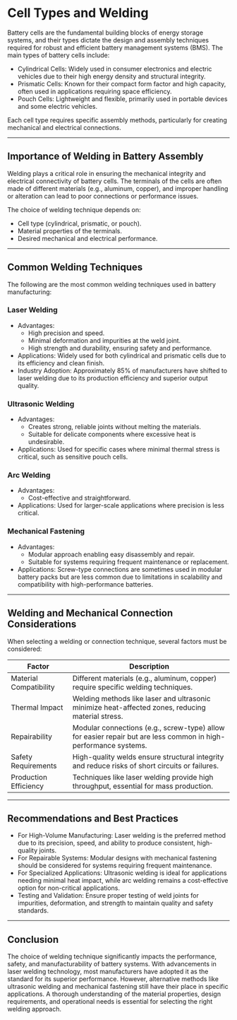 # Cell Types and Welding

Battery cells are the fundamental building blocks of energy storage systems, and their types dictate the design and assembly techniques required for robust and efficient battery management systems (BMS). The main types of battery cells include:

- Cylindrical Cells: Widely used in consumer electronics and electric vehicles due to their high energy density and structural integrity.
- Prismatic Cells: Known for their compact form factor and high capacity, often used in applications requiring space efficiency.
- Pouch Cells: Lightweight and flexible, primarily used in portable devices and some electric vehicles.

Each cell type requires specific assembly methods, particularly for creating mechanical and electrical connections.

---

## Importance of Welding in Battery Assembly
Welding plays a critical role in ensuring the mechanical integrity and electrical connectivity of battery cells. The terminals of the cells are often made of different materials (e.g., aluminum, copper), and improper handling or alteration can lead to poor connections or performance issues. 

The choice of welding technique depends on:
- Cell type (cylindrical, prismatic, or pouch).
- Material properties of the terminals.
- Desired mechanical and electrical performance.

---

## Common Welding Techniques
The following are the most common welding techniques used in battery manufacturing:

### Laser Welding
- Advantages:
  - High precision and speed.
  - Minimal deformation and impurities at the weld joint.
  - High strength and durability, ensuring safety and performance.
- Applications: Widely used for both cylindrical and prismatic cells due to its efficiency and clean finish.
- Industry Adoption: Approximately 85% of manufacturers have shifted to laser welding due to its production efficiency and superior output quality.

### Ultrasonic Welding
- Advantages:
  - Creates strong, reliable joints without melting the materials.
  - Suitable for delicate components where excessive heat is undesirable.
- Applications: Used for specific cases where minimal thermal stress is critical, such as sensitive pouch cells.

### Arc Welding
- Advantages:
  - Cost-effective and straightforward.
- Applications: Used for larger-scale applications where precision is less critical.

### Mechanical Fastening
- Advantages:
  - Modular approach enabling easy disassembly and repair.
  - Suitable for systems requiring frequent maintenance or replacement.
- Applications: Screw-type connections are sometimes used in modular battery packs but are less common due to limitations in scalability and compatibility with high-performance batteries.

---

## Welding and Mechanical Connection Considerations
When selecting a welding or connection technique, several factors must be considered:

| Factor                | Description                                                                                 |
|---------------------------|-------------------------------------------------------------------------------------------------|
| Material Compatibility | Different materials (e.g., aluminum, copper) require specific welding techniques.              |
| Thermal Impact         | Welding methods like laser and ultrasonic minimize heat-affected zones, reducing material stress. |
| Repairability          | Modular connections (e.g., screw-type) allow for easier repair but are less common in high-performance systems. |
| Safety Requirements    | High-quality welds ensure structural integrity and reduce risks of short circuits or failures.  |
| Production Efficiency  | Techniques like laser welding provide high throughput, essential for mass production.           |

---

## Recommendations and Best Practices
- For High-Volume Manufacturing: Laser welding is the preferred method due to its precision, speed, and ability to produce consistent, high-quality joints.
- For Repairable Systems: Modular designs with mechanical fastening should be considered for systems requiring frequent maintenance.
- For Specialized Applications: Ultrasonic welding is ideal for applications needing minimal heat impact, while arc welding remains a cost-effective option for non-critical applications.
- Testing and Validation: Ensure proper testing of weld joints for impurities, deformation, and strength to maintain quality and safety standards.

---

## Conclusion
The choice of welding technique significantly impacts the performance, safety, and manufacturability of battery systems. With advancements in laser welding technology, most manufacturers have adopted it as the standard for its superior performance. However, alternative methods like ultrasonic welding and mechanical fastening still have their place in specific applications. A thorough understanding of the material properties, design requirements, and operational needs is essential for selecting the right welding approach.
